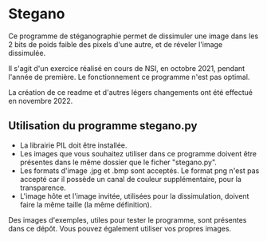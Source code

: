 # Stegano
Ce programme de stéganographie permet de dissimuler une image dans les 2 bits de poids faible des pixels d'une autre, et de réveler l'image dissimulée. 

Il s'agit d'un exercice réalisé en cours de NSI, en octobre 2021, pendant l'année de première. Le fonctionnement ce programme n'est pas optimal.

La création de ce readme et d'autres légers changements ont été effectué en novembre 2022.

## Utilisation du programme stegano.py
* La librairie PIL doit être installée.
* Les images que vous souhaitez utiliser dans ce programme doivent être présentes dans le même dossier que le ficher "stegano.py".
* Les formats d'image .jpg et .bmp sont acceptés. Le format png n'est pas accepté car il possède un canal de couleur supplémentaire, pour la transparence.
* L'image hôte et l'image invitée, utilisées pour la dissimulation, doivent faire la même taille (la même définition).

Des images d'exemples, utiles pour tester le programme, sont présentes dans ce dépôt. Vous pouvez également utiliser vos propres images. 

